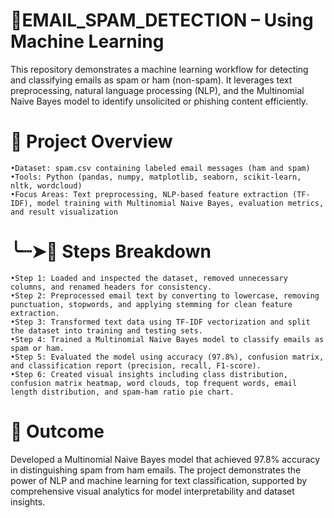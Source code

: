 # 📩EMAIL_SPAM_DETECTION – Using Machine Learning
This repository demonstrates a machine learning workflow for detecting and classifying emails as spam or ham (non-spam). It leverages text preprocessing, natural language processing (NLP), and the Multinomial Naive Bayes model to identify unsolicited or phishing content efficiently.

# 📇 Project Overview
    •Dataset: spam.csv containing labeled email messages (ham and spam)
    •Tools: Python (pandas, numpy, matplotlib, seaborn, scikit-learn, nltk, wordcloud)
    •Focus Areas: Text preprocessing, NLP-based feature extraction (TF-IDF), model training with Multinomial Naive Bayes, evaluation metrics, and result visualization

# ╰┈➤📝 Steps Breakdown
    •Step 1: Loaded and inspected the dataset, removed unnecessary columns, and renamed headers for consistency.
    •Step 2: Preprocessed email text by converting to lowercase, removing punctuation, stopwords, and applying stemming for clean feature extraction.
    •Step 3: Transformed text data using TF-IDF vectorization and split the dataset into training and testing sets.
    •Step 4: Trained a Multinomial Naive Bayes model to classify emails as spam or ham.
    •Step 5: Evaluated the model using accuracy (97.8%), confusion matrix, and classification report (precision, recall, F1-score).
    •Step 6: Created visual insights including class distribution, confusion matrix heatmap, word clouds, top frequent words, email length distribution, and spam-ham ratio pie chart.

# 🎯 Outcome
Developed a Multinomial Naive Bayes model that achieved 97.8% accuracy in distinguishing spam from ham emails. The project demonstrates the power of NLP and machine learning for text classification, supported by comprehensive visual analytics for model interpretability and dataset insights.
